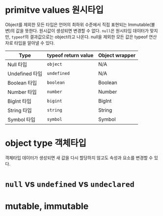 # primitve values 원시타입

Object를 제외한 모든 타입은 언어의 최하위 수준에서 직접 표현되는 Immutable(불변)의 값을 뜻한다.
원시값이 생성되면 변경할 수 없다.
`null`은 원시타입 데이터가 맞지만, `typeof`의 결과값으로는 object라고 나온다.
null을 제외한 모든 값은 typeof 연산자로 타입을 알아낼 수 있다.

| Type           | typeof return value | Object wrapper |
| -------------- | ------------------- | -------------- |
| Null 타입      | `object`            | N/A            |
| Undefined 타입 | `undefined`         | N/A            |
| Boolean 타입   | `boolean`           | Boolean        |
| Number 타입    | `number`            | Number         |
| BigInt 타입    | `bigint`            | BigInt         |
| String 타입    | `string`            | String         |
| Symbol 타입    | `symbol`            | Symbol         |

# object type 객체타입

객체타입 데이터가 생성되면 새 값을 다시 할당하지 않고도 속성과 요소를 변경할 수 있다.

# `null` vs `undefined` vs `undeclared`


# mutable, immutable
